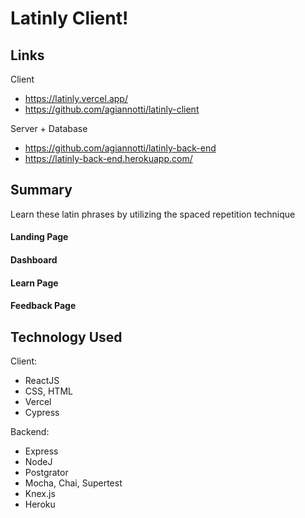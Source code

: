 # Latinly Client!

## Links

Client

- https://latinly.vercel.app/
- https://github.com/agiannotti/latinly-client

Server + Database

- https://github.com/agiannotti/latinly-back-end
- https://latinly-back-end.herokuapp.com/

## Summary

Learn these latin phrases by utilizing the spaced repetition technique

#### Landing Page

#### Dashboard

#### Learn Page

#### Feedback Page

## Technology Used

Client:

- ReactJS
- CSS, HTML
- Vercel
- Cypress

Backend:

- Express
- NodeJ
- Postgrator
- Mocha, Chai, Supertest
- Knex.js
- Heroku
